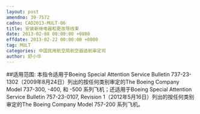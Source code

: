 ```yaml
---
layout: post
amendno: 39-7572
cadno: CAD2013-MULT-06
title: 安装新继电器和更改导线束
date: 2013-02-08 00:00:00 +0800
effdate: 2013-02-22 00:00:00 +0800
tag: MULT
categories: 中国民用航空局航空器适航审定司
author: 舒小华
---
```


##适用范围:
本指令适用于Boeing Special Attention Service Bulletin 737-23-1302（2009年8月24日）列出的按任何类别审定的The Boeing Company Model 737-300, -400, 和 -500 系列飞机；还适用于Boeing Special Attention Service Bulletin 757-23-0107, Revision 1（2012年5月16日）列出的按任何类别审定的The Boeing Company Model 757-200 系列飞机。

